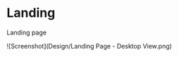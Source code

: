 # Landing 
Landing page

<!-- [!screenshoot] {Design/Landing Page - Desktop View.png} -->


![Screenshot](Design/Landing Page - Desktop View.png)

<!-- Landing Page - Desktop View.png -->